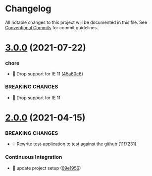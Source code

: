 # Changelog

All notable changes to this project will be documented in this file. See
[Conventional Commits](https://conventionalcommits.org) for commit guidelines.

# [3.0.0](https://github.com/ng-apimock/test-application/compare/v2.0.0...v3.0.0) (2021-07-22)


### chore

* 🤖 Drop support for IE 11 ([45a60c6](https://github.com/ng-apimock/test-application/commit/45a60c6c7dc76decda8c7b0c4ffb1ebb664407c0))


### BREAKING CHANGES

* 🧨 Drop support for IE 11

# [2.0.0](https://github.com/ng-apimock/test-application/compare/v1.0.17...v2.0.0) (2021-04-15)


### BREAKING CHANGES

* 💡 Rewrite test-application to test against the github ([11f7231](https://github.com/ng-apimock/test-application/commit/11f7231acdf0379447d17739b869786d25c9507f))


### Continuous Integration

* 💄 update project setup ([69e1956](https://github.com/ng-apimock/test-application/commit/69e1956c4ac052453315c2c025bf7e18675c408f))

